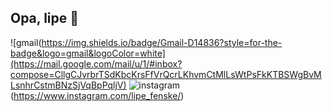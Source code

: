 ## Opa, lipe 👋
![gmail(https://img.shields.io/badge/Gmail-D14836?style=for-the-badge&logo=gmail&logoColor=white](https://mail.google.com/mail/u/1/#inbox?compose=CllgCJvrbrTSdKbcKrsFfVrQcrLKhvmCtMlLsWtPsFkKTBSWgBvMLsnhrCstmBNzSjVqBpPqljV)
![instagram](https://img.shields.io/badge/Instagram-E4405F?style=for-the-badge&logo=instagram&logoColor=white)(https://www.instagram.com/lipe_fenske/)
